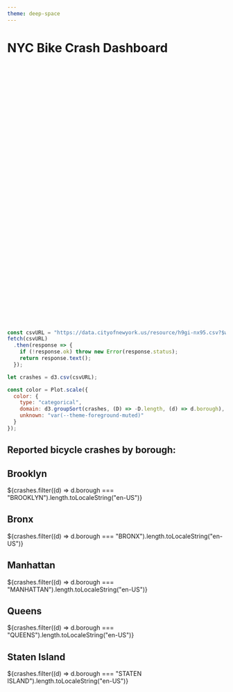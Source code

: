 ```yaml
---
theme: deep-space
---
```


<div class="hero">
  <h1>NYC Bike Crash Dashboard</h1>

  <!-- <h2>Welcome to your new app! Edit&nbsp;<code style="font-size: 90%;">src/index.md</code> to change this page.</h2> -->
  <!-- <a href="https://observablehq.com/framework/getting-started">Get started<span style="display: inline-block; margin-left: 0.25rem;">↗︎</span></a> -->
</div>

<div id="map" style="width: 100%; height: 600px;"></div>

<script src="https://unpkg.com/leaflet/dist/leaflet.js"></script>
<script src="https://unpkg.com/leaflet.heat/dist/leaflet-heat.js"></script>
<link rel="stylesheet" href="https://unpkg.com/leaflet/dist/leaflet.css" />

<script>
  // Initialize the map centered on Brooklyn
  const map = L.map('map').setView([40.6782, -73.9442], 12); // Zoom level 12 for Brooklyn

  // Add a light mode tile layer (default OpenStreetMap)
  L.tileLayer('https://{s}.tile.openstreetmap.org/{z}/{x}/{y}.png', {
    maxZoom: 70,
    attribution: '© OpenStreetMap contributors',
  }).addTo(map);

  // Fetch the data from the API
  fetch('https://data.cityofnewyork.us/resource/h9gi-nx95.json?$where=number_of_cyclist_injured%3E%3D1')
    .then(response => response.json())
    .then(data => {
      // Filter the data to only include records from the past year
      const oneYearAgo = new Date();
      oneYearAgo.setFullYear(oneYearAgo.getFullYear() - 1);

      // Prepare heatmap data
      let heatmapData = data
        .filter(item => new Date(item.crash_date) >= oneYearAgo && item.latitude && item.longitude)
        .map(item => [
          parseFloat(item.latitude),
          parseFloat(item.longitude),
          parseInt(item.number_of_cyclist_injured) || 1 // Default intensity to 1 if missing
        ]);

      // Create the heatmap layer
      // const heat = L.heatLayer(heatmapData, {
      //   radius: 35, // Increased radius for better overlap
      //   blur: 10,   // Slight blur for smooth transitions
      //   maxZoom: 17,
      //   minOpacity: 0.5, // Make heatmap more visible at all zoom levels
      //   gradient: {
      //     0.3: 'orange',
      //     0.7: 'red',
      //     1.0: 'darkred'
      //   },
      // }).addTo(map);

      // Add tooltips for each original point (not duplicates)
      data.forEach(item => {
        if (item.latitude && item.longitude) {
          const marker = L.circleMarker([item.latitude, item.longitude], {
            radius: 25, // Invisible marker
            blur: 1000,
            color: "orange", 
            maxZoom: 17,
            fillOpacity: 0.25,
            opacity: 0,
            minOpacity: 1, // Make heatmap more visible at all zoom levels
            gradient: {
              0.25: 'blue',
              0.5: 'lime',
              1.0: 'red'
            },
          }).addTo(map);

          marker.bindTooltip(
            `Injuries: ${item.number_of_cyclist_injured}<br>Date: ${item.crash_date}`,
            { direction: 'top', offset: [0, -10] }
          );
        }
      });
    });
</script>


```js
const csvURL = "https://data.cityofnewyork.us/resource/h9gi-nx95.csv?$where=number_of_cyclist_injured%3E=1"
fetch(csvURL)
  .then(response => {
    if (!response.ok) throw new Error(response.status);
    return response.text();
  });

let crashes = d3.csv(csvURL);

```
```js
const color = Plot.scale({
  color: {
    type: "categorical",
    domain: d3.groupSort(crashes, (D) => -D.length, (d) => d.borough),
    unknown: "var(--theme-foreground-muted)"
  }
});
```

<div class="hero">
  <h2>
  
  Reported bicycle crashes by borough: </h2>
<!-- Cards with big numbers -->
</div>
<div class="grid grid-cols-5">
  <div class="card">
    <h2>Brooklyn</h2>
    <span class="big">${crashes.filter((d) => d.borough === "BROOKLYN").length.toLocaleString("en-US")}</span>
  </div>
  <div class="card">
    <h2>Bronx</h2>
    <span class="big">${crashes.filter((d) => d.borough === "BRONX").length.toLocaleString("en-US")}</span>
  </div>
  <div class="card">
    <h2>Manhattan</h2>
     <span class="big">${crashes.filter((d) => d.borough === "MANHATTAN").length.toLocaleString("en-US")}</span>
  </div>
  <div class="card">
    <h2>Queens</h2>
     <span class="big">${crashes.filter((d) => d.borough === "QUEENS").length.toLocaleString("en-US")}</span>
  </div>
  <div class="card">
    <h2>Staten Island</h2>
     <span class="big">${crashes.filter((d) => d.borough === "STATEN ISLAND").length.toLocaleString("en-US")}</span>
  </div>
</div>